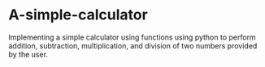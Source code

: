# A-simple-calculator
Implementing a simple calculator using functions using python to perform addition, subtraction, multiplication, and division of two numbers provided by the user.
